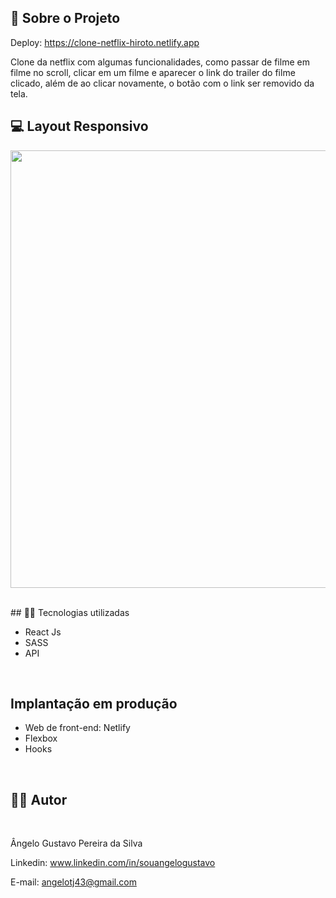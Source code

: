 ## 🔗 Sobre o Projeto

Deploy: https://clone-netflix-hiroto.netlify.app

<p>
Clone da netflix com algumas funcionalidades, como passar de filme em filme no scroll, clicar em um filme e aparecer o link do trailer do filme clicado, além de ao clicar novamente, o botão com o link ser removido da tela.
</p>


## 💻 Layout Responsivo

<p align='center'>
<img width='700' src='/src/gifs-demo/videonovo.gif'>
</p>

<br>
## 🧑‍💻 Tecnologias utilizadas
<br>

- React Js
- SASS
- API
<br>

## Implantação em produção

- Web de front-end: Netlify
- Flexbox
- Hooks
<br>

## 🧑‍💻 Autor
<br>

Ângelo Gustavo Pereira da Silva

Linkedin: www.linkedin.com/in/souangelogustavo

E-mail: angelotj43@gmail.com
